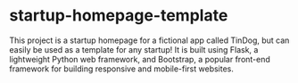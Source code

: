 # startup-homepage-template
This project is a startup homepage for a fictional app called TinDog, but can easily be used as a template for any startup! It is built using Flask, a lightweight Python web framework, and Bootstrap, a popular front-end framework for building responsive and mobile-first websites.
